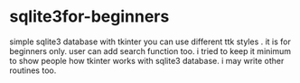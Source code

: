 # sqlite3for-beginners
simple sqlite3 database with tkinter 
you can use different ttk styles . 
it is for beginners only. user can add search function too. 
i tried to keep it minimum to show people how tkinter works with sqlite3 database. i may write other routines too. 

